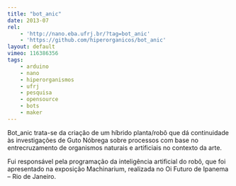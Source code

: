 ```yaml
---
title: "bot_anic"
date: 2013-07
rel:
	- 'http://nano.eba.ufrj.br/?tag=bot_anic'
	- 'https://github.com/hiperorganicos/bot_anic'
layout: default
vimeo: 116386356
tags:
	- arduino
	- nano
	- hiperorganismos
	- ufrj
	- pesquisa
	- opensource
	- bots
	- maker
---
```


Bot_anic trata-se da criação de um híbrido planta/robô que dá continuidade às investigações de Guto Nóbrega sobre processos com base no entrecruzamento de organismos naturais e artificiais no contexto da arte.

Fui responsável pela programação da inteligência artificial do robô, que foi apresentado na exposição Machinarium, realizada no Oi Futuro de Ipanema – Rio de Janeiro.